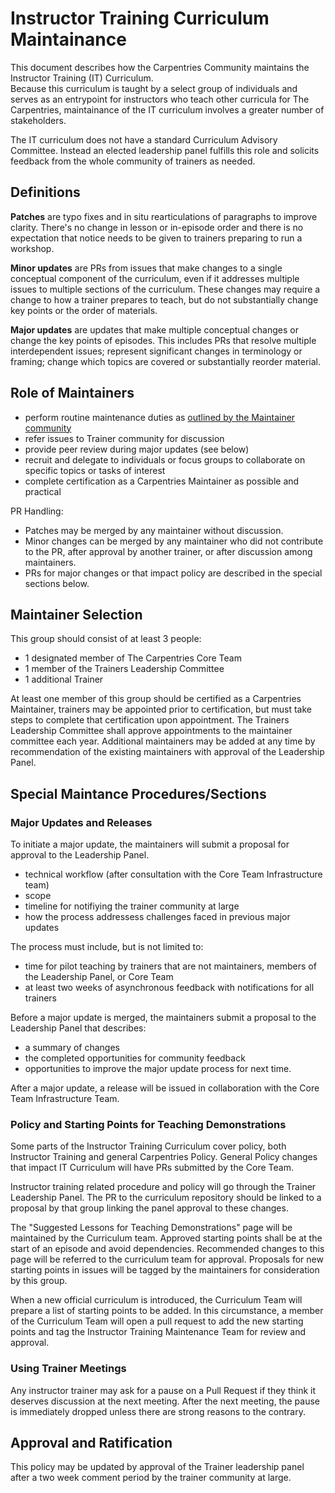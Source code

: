 # Instructor Training Curriculum Maintainance

This document describes how the Carpentries Community maintains the Instructor Training (IT) Curriculum.  
Because this curriculum is taught by a select group of individuals and serves as an entrypoint for 
instructors who teach other curricula for The Carpentries, maintainance of the IT curriculum involves
a greater number of stakeholders.  

The IT curriculum does not have a standard Curriculum Advisory Committee. Instead an elected leadership panel
fulfills this role and solicits feedback from the whole community of trainers as needed. 

## Definitions 

**Patches** are typo fixes and in situ rearticulations of paragraphs to improve clarity. There's no change in lesson or in-episode order and there is no expectation that notice needs to be given to trainers preparing to run a workshop. 

**Minor updates** are PRs from issues that make changes to a single conceptual component of the curriculum, even if it addresses multiple issues to multiple sections of the curriculum. These changes may require a change to how a trainer prepares to teach, but do not substantially change key points or the order of materials. 

**Major updates** are updates that make multiple conceptual changes or change the key points of episodes. This includes PRs that resolve multiple interdependent issues; represent significant changes in terminology or framing; change which topics are covered or substantially reorder material. 

## Role of Maintainers 

- perform routine maintenance duties as [outlined by the Maintainer community](https://carpentries.github.io/maintainer-onboarding/05-communicate-advisors/index.html)
- refer issues to Trainer community for discussion
- provide peer review during major updates (see below)
- recruit and delegate to individuals or focus groups to collaborate on specific topics or tasks of interest
- complete certification as a Carpentries Maintainer as possible and practical

PR Handling:
- Patches may be merged by any maintainer without discussion. 
- Minor changes can be merged by any maintainer who did not contribute to the PR, after approval by another trainer, or after discussion among maintainers.
- PRs for major changes or that impact policy are described in the special sections below. 

## Maintainer Selection

This group should consist of at least 3 people:
- 1 designated member of The Carpentries Core Team
- 1 member of the Trainers Leadership Committee
- 1 additional Trainer

At least one member of this group should be certified as a Carpentries Maintainer, trainers
may be appointed prior to certification, but must take steps to complete that certification
upon appointment.  The Trainers Leadership Committee shall approve appointments to the maintainer 
committee each year. Additional maintainers may be added at any time by recommendation of
the existing maintainers with approval of the Leadership Panel. 

## Special Maintance Procedures/Sections

### Major Updates and Releases

To initiate a major update, the maintainers will submit a proposal for approval to the Leadership Panel. 
  - technical workflow (after consultation with the Core Team Infrastructure team)
  - scope
  - timeline for notifiying the trainer community at large
  - how the process addressess challenges faced in previous major updates

The process must include, but is not limited to:
  - time for pilot teaching by trainers that are not maintainers, members of the Leadership Panel, or Core Team
  - at least two weeks of asynchronous feedback with notifications for all trainers

Before a major update is merged, the maintainers submit a proposal to the Leadership Panel that describes:
  - a summary of changes
  - the completed opportunities for community feedback
  - opportunities to improve the major update process for next time.  

After a major update, a release will be issued in collaboration with the Core Team Infrastructure Team. 
  
### Policy and Starting Points for Teaching Demonstrations

Some parts of the Instructor Training Curriculum cover policy, both Instructor Training and 
general Carpentries Policy. General Policy changes that impact IT Curriculum will have PRs 
submitted by the Core Team. 

Instructor training related procedure and policy will go through the Trainer Leadership Panel. 
The PR to the curriculum repository should be linked to a proposal by that group linking the panel
approval to these changes. 

The "Suggested Lessons for Teaching Demonstrations" page will be maintained by the Curriculum team. 
Approved starting points shall be at the start of an episode and avoid dependencies. 
Recommended changes to this page will be referred to the curriculum team for approval. 
Proposals for new starting points in issues will be tagged by the maintainers for consideration by this group. 

When a new official curriculum is introduced, the Curriculum Team will prepare a list of starting points to be added.
In this circumstance, a member of the Curriculum Team will open a pull request to add the new starting points and tag the Instructor Training Maintenance Team for review and approval.

### Using Trainer Meetings 

Any instructor trainer may ask for a pause on a Pull Request if they think it deserves discussion at the next meeting. After the next meeting, the pause is immediately dropped unless there are strong reasons to the contrary.

## Approval and Ratification

This policy may be updated by approval of the Trainer leadership panel after a two week comment period by the trainer community at large. 
  
